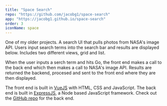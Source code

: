 ```yaml
---
title: "Space Search"
repo: "https://github.com/jacobg1/space-search"
app: "https://jacobg1.github.io/space-search"
order: 3
iconName: space
---
```


One of my older projects. A search UI that pulls photos from NASA's image API. Users input search terms into the search bar and results are displayed below. Includes two different views, grid and list.

When the user inputs a serch term and hits Go, the front end makes a call to the back end which then makes a call to NASA's image API. Results are returned the backend, procesed and sent to the front end where they are then displayed.

The front end is built in [VueJS](https://vuejs.org/) with HTML, CSS and JavaScript. The back end is built in [ExpressJS](https://expressjs.com/), a Node based JavaScript framework. Check out the [GitHub repo](https://github.com/jacobg1/NasaSearch) for the back end.
